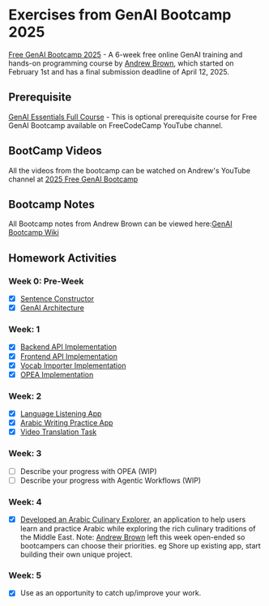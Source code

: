 # Exercises from GenAI Bootcamp 2025

[Free GenAI Bootcamp 2025](https://genai.cloudprojectbootcamp.com/) - A 6-week free online GenAI training and hands-on programming course by [Andrew Brown](https://github.com/omenking), which started on February 1st and has a final submission deadline of April 12, 2025.

## Prerequisite
[GenAI Essentials Full Course](https://www.youtube.com/watch?v=nJ25yl34Uqw) - This is optional prerequisite course for Free GenAI Bootcamp available on FreeCodeCamp YouTube channel.

## BootCamp Videos
All the videos from the bootcamp can be watched on Andrew's YouTube channel at [2025 Free GenAI Bootcamp](https://www.youtube.com/playlist?list=PLBfufR7vyJJ69c9MNlOKtO2w2KU5VzLJV)

## Bootcamp Notes
All Bootcamp notes from Andrew Brown can be viewed here:[GenAI Bootcamp Wiki](https://docs.google.com/document/d/1KVDTDF4t8VtI69F5KMo67KoTBXgVhsd2O9hK-uPh2rA/edit?tab=t.1ugpln2fwmbp)

## Homework Activities
### Week 0: Pre-Week
- [x] [Sentence Constructor](https://github.com/arkhangelsk/free-genai-bootcamp-2025/tree/main/sentence-constructor)
- [x] [GenAI Architecture](https://github.com/arkhangelsk/free-genai-bootcamp-2025/tree/main/genai-architecting)

### Week: 1 
- [x] [Backend API Implementation](https://github.com/arkhangelsk/free-genai-bootcamp-2025/tree/main/lang-portal/backend-flask)
- [x] [Frontend API Implementation](https://github.com/arkhangelsk/free-genai-bootcamp-2025/tree/main/lang-portal/frontend-nextjs)
- [x] [Vocab Importer Implementation](https://github.com/arkhangelsk/free-genai-bootcamp-2025/tree/main/vocab-importer)
- [x] [OPEA Implementation](https://github.com/arkhangelsk/free-genai-bootcamp-2025/tree/main/opea-comps)

### Week: 2
- [X] [Language Listening App](https://github.com/arkhangelsk/free-genai-bootcamp-2025/tree/main/listening-comp)
- [X] [Arabic Writing Practice App](https://github.com/arkhangelsk/free-genai-bootcamp-2025/tree/main/arabic-writing-practice-app)
- [X] [Video Translation Task](https://github.com/arkhangelsk/free-genai-bootcamp-2025/tree/main/video-translation-app)

### Week: 3
- [ ] Describe your progress with OPEA (WIP)
- [ ] Describe your progress with Agentic Workflows (WIP)

### Week: 4
- [x] [Developed an Arabic Culinary Explorer](https://github.com/arkhangelsk/free-genai-bootcamp-2025/tree/main/arabic-learning-app), an application to help users learn and practice Arabic while exploring the rich culinary traditions of the Middle East.
Note: [Andrew Brown](https://github.com/omenking) left this week open-ended so bootcampers can choose their priorities. eg Shore up existing app, start building their own unique project.

### Week: 5
- [x] Use as an opportunity to catch up/improve your work.
